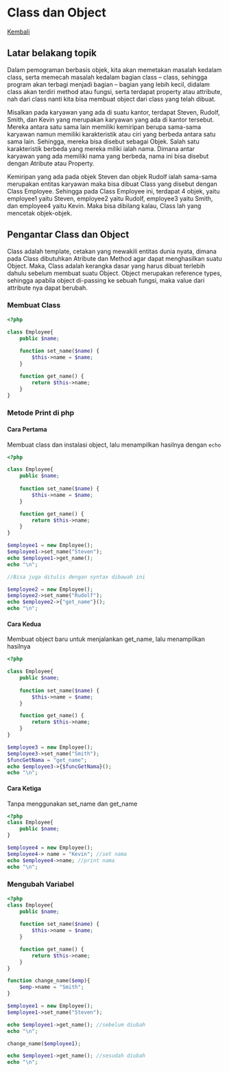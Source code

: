 # Class dan Object

[Kembali](README.md)

## Latar belakang topik
Dalam pemograman berbasis objek, kita akan memetakan masalah kedalam class, serta memecah masalah kedalam bagian class – class, sehingga program akan terbagi menjadi bagian – bagian yang lebih kecil, didalam class akan terdiri method atau fungsi, serta terdapat property atau attribute, nah dari class nanti kita bisa membuat object dari class yang telah dibuat.

Misalkan pada karyawan yang ada di suatu kantor, terdapat Steven, Rudolf, Smith, dan Kevin yang merupakan karyawan yang ada di kantor tersebut. Mereka antara satu sama lain memiliki kemiripan berupa sama-sama karyawan namun memiliki karakteristik atau ciri yang berbeda antara satu sama lain. Sehingga, mereka bisa disebut sebagai Objek. Salah satu karakteristik berbeda yang mereka miliki ialah nama. Dimana antar karyawan yang ada memiliki nama yang berbeda, nama ini bisa disebut dengan Atribute atau Property.

Kemiripan yang ada pada objek Steven dan objek Rudolf ialah sama-sama merupakan entitas karyawan maka bisa dibuat Class yang disebut dengan Class Employee. Sehingga pada Class Employee ini, terdapat 4 objek, yaitu employee1 yaitu Steven, employee2 yaitu Rudolf, employee3 yaitu Smith, dan employee4 yaitu Kevin. Maka bisa dibilang kalau, Class lah yang mencetak objek-objek.

## Pengantar Class dan Object
Class adalah template, cetakan yang mewakili entitas dunia nyata, dimana pada Class dibutuhkan Atribute dan Method agar dapat menghasilkan suatu Object. Maka, Class adalah kerangka dasar yang harus dibuat terlebih dahulu sebelum membuat suatu Object. Object merupakan reference types, sehingga apabila object di-passing ke sebuah fungsi, maka value dari attribute nya dapat berubah.

### Membuat Class

```php
<?php

class Employee{
    public $name;
    
    function set_name($name) {
        $this->name = $name;
    }

    function get_name() {
        return $this->name;
    }
}
```

### Metode Print di php

#### Cara Pertama
Membuat class dan instalasi object, lalu menampilkan hasilnya dengan `echo`
```php
<?php

class Employee{
    public $name;
    
    function set_name($name) {
        $this->name = $name;
    }

    function get_name() {
        return $this->name;
    }
}

$employee1 = new Employee();
$employee1->set_name("Steven");
echo $employee1->get_name();
echo "\n";

//Bisa juga ditulis dengan syntax dibawah ini

$employee2 = new Employee();
$employee2->set_name("Rudolf");
echo $employee2->{"get_name"}();
echo "\n";
```

#### Cara Kedua
Membuat object baru untuk menjalankan get_name, lalu menampilkan hasilnya
```php
<?php

class Employee{
    public $name;
    
    function set_name($name) {
        $this->name = $name;
    }

    function get_name() {
        return $this->name;
    }
}

$employee3 = new Employee();
$employee3->set_name("Smith");
$funcGetNama = "get_name";
echo $employee3->{$funcGetNama}();
echo "\n";
```
#### Cara Ketiga
Tanpa menggunakan set_name dan get_name
```php
<?php
class Employee{
    public $name;
}

$employee4 = new Employee();
$employee4-> name = "Kevin"; //set nama
echo $employee4->name; //print nama
echo "\n";
```
### Mengubah Variabel
```php
<?php
class Employee{
    public $name;
    
    function set_name($name) {
        $this->name = $name;
    }

    function get_name() {
        return $this->name;
    }
}

function change_name($emp){
    $emp->name = "Smith";
}

$employee1 = new Employee();
$employee1->set_name("Steven");

echo $employee1->get_name(); //sebelum diubah
echo "\n";

change_name($employee1);

echo $employee1->get_name(); //sesudah diubah
echo "\n";
```
